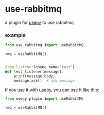 # use-rabbitmq

a plugin for [usepy](https://github.com/use-py/usepy) to use rabbitmq

### example

```python
from use_rabbitmq import useRabbitMQ

rmq = useRabbitMQ()


@rmq.listener(queue_name="test")
def test_listener(message):
    print(message.body)
    message.ack()  # ack message
```

if you use it with [usepy](https://github.com/use-py/usepy), you can use it like this:

```python
from usepy.plugin import useRabbitMQ

rmq = useRabbitMQ()
```
